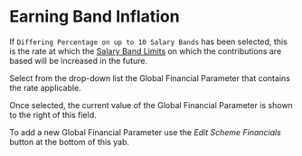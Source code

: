 # Earning Band Inflation

If `Differing Percentage on up to 10 Salary Bands` has been selected,
this is the rate at which the [Salary Band
Limits](contributions+gcdband.md) on which the contributions are based
will be increased in the future.

Select from the drop-down list the Global Financial Parameter that
contains the rate applicable.

Once selected, the current value of the Global Financial Parameter is
shown to the right of this field.

To add a new Global Financial Parameter use the _Edit Scheme Financials_
button at the bottom of this yab.
